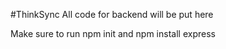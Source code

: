 #ThinkSync
All code for backend will be put here

Make sure to run npm init and npm install express

